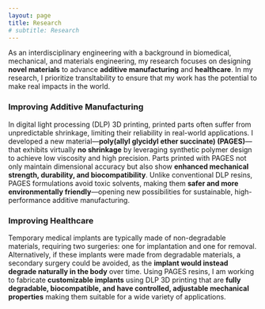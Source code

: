 ```yaml
---
layout: page
title: Research
# subtitle: Research
---
```


As an interdisciplinary engineering with a background in biomedical, mechanical, and materials engineering, my research focuses on designing **novel materials** to advance **additive manufacturing** and **healthcare**. In my research, I prioritize transltability to ensure that my work has the potential to make real impacts in the world. 

### Improving Additive Manufacturing

In digital light processing (DLP) 3D printing, printed parts often suffer from unpredictable shrinkage, limiting their reliability in real-world applications. I developed a new material—**poly(allyl glycidyl ether succinate) (PAGES)**—that exhibits virtually **no shrinkage** by leveraging synthetic polymer design to achieve low viscosity and high precision. Parts printed with PAGES not only maintain dimensional accuracy but also show **enhanced mechanical strength, durability, and biocompatibility**. Unlike conventional DLP resins, PAGES formulations avoid toxic solvents, making them **safer and more environmentally friendly**—opening new possibilities for sustainable, high-performance additive manufacturing.

### Improving Healthcare

Temporary medical implants are typically made of non-degradable materials, requiring two surgeries: one for implantation and one for removal. Alternatively, if these implants were made from degradable materials, a secondary surgery could be avoided, as the **implant would instead degrade naturally in the body** over time. Using PAGES resins, I am working to fabricate **customizable implants** using DLP 3D printing that are **fully degradable, biocompatible, and have controlled, adjustable mechanical properties** making them suitable for a wide variety of applications.


